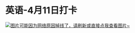 # 英语-4月11日打卡

[![图片可能因为网络原因掉线了，请刷新或直接点我查看图片~](https://cdn.jsdelivr.net/gh/ylsislove/image-home/test/20210411233323.jpg)](https://cdn.jsdelivr.net/gh/ylsislove/image-home/test/20210411233323.jpg)
